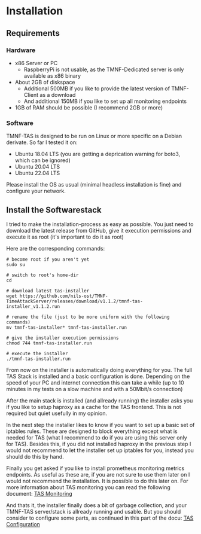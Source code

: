 # Installation

## Requirements

### Hardware

  * x86 Server or PC
    * RaspberryPi is not usable, as the TMNF-Dedicated server is only available as x86 binary
  * About 2GB of diskspace
    * Additional 500MB if you like to provide the latest version of TMNF-Client as a download
    * And additional 150MB if you like to set up all monitoring endpoints
  * 1GB of RAM should be possible (I recommend 2GB or more)

### Software

TMNF-TAS is designed to be run on Linux or more specific on a Debian derivate. So far I tested it on:

  * Ubuntu 18.04 LTS (you are getting a deprication warning for boto3, which can be ignored)
  * Ubuntu 20.04 LTS
  * Ubuntu 22.04 LTS

Please install the OS as usual (minimal headless installation is fine) and configure your network.

## Install the Softwarestack

I tried to make the installation-process as easy as possible. You just need to download the latest release from GitHub, give it execution permissions and execute it as root (it's important to do it as root)

Here are the corresponding commands:

```
# become root if you aren't yet
sudo su

# switch to root's home-dir
cd

# download latest tas-installer
wget https://github.com/nils-ost/TMNF-TimeAttackServer/releases/download/v1.1.2/tmnf-tas-installer_v1.1.2.run

# rename the file (just to be more uniform with the following commands)
mv tmnf-tas-installer* tmnf-tas-installer.run

# give the installer execution permissions
chmod 744 tmnf-tas-installer.run

# execute the installer
./tmnf-tas-installer.run
```

From now on the installer is automatically doing everything for you. The full TAS Stack is installed and a basic configuration is done. Depending on the speed of your PC and internet connection this can take a while (up to 10 minutes in my tests on a slow machine and with a 50Mbit/s connection)

After the main stack is installed (and allready running) the installer asks you if you like to setup haproxy as a cache for the TAS frontend. This is not required but quiet usefully in my opinion.

In the next step the installer likes to know if you want to set up a basic set of iptables rules. These are designed to block everything except what is needed for TAS (what I recommend to do if you are using this server only for TAS). Besides this, if you did not installed haproxy in the previous step I would not recommend to let the installer set up iptables for you, instead you should do this by hand.

Finally you get asked if you like to install prometheus monitoring metrics endpoints. As useful as these are, if you are not sure to use them later on I would not recommend the installation. It is possible to do this later on. For more information about TAS monitoring you can read the following document: [TAS Monitoring](monitoring.md)

And thats it, the installer finally does a bit of garbage collection, and your TMNF-TAS server/stack is allready running and usable. But you should consider to configure some parts, as continued in this part of the docu: [TAS Configuration](configuration.md)